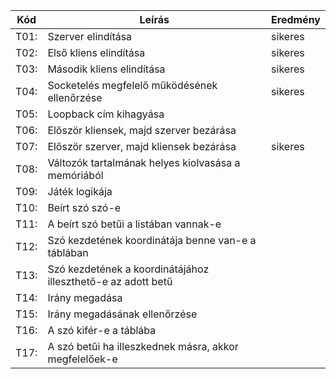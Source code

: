 Kód  |Leírás                                                        |Eredmény
-----|--------------------------------------------------------------|--------
T01: |Szerver elindítása                                            |sikeres
T02: |Első kliens elindítása                                        |sikeres                                         
T03: |Második kliens elindítása                                     |sikeres                                  
T04: |Socketelés megfelelő működésének ellenőrzése                  |sikeres                 
T05: |Loopback cím kihagyása                                        |                                            
T06: |Először kliensek, majd szerver bezárása                       |                           
T07: |Először szerver, majd kliensek bezárása                       |sikeres                      
T08: |Változók tartalmának helyes kiolvasása a memóriából           |               
T09: |Játék logikája                                                |                                                    
T10: |Beírt szó szó-e                                               |                                                   
T11: |A beírt szó betűi a listában vannak-e                         |                             
T12: |Szó kezdetének koordinátája benne van-e a táblában            |                
T13: |Szó kezdetének a koordinátájához illeszthető-e az adott betű  |      
T14: |Irány megadása                                                |                                                    
T15: |Irány megadásának ellenőrzése                                 |                                     
T16: |A szó kifér-e a táblába                                       |                                           
T17: |A szó betűi ha illeszkednek másra, akkor megfelelőek-e        |   